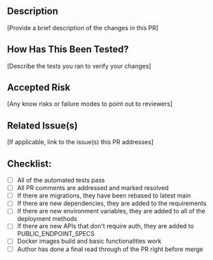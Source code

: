 ## Description

[Provide a brief description of the changes in this PR]

## How Has This Been Tested?

[Describe the tests you ran to verify your changes]

## Accepted Risk

[Any know risks or failure modes to point out to reviewers]

## Related Issue(s)

[If applicable, link to the issue(s) this PR addresses]

## Checklist:

- [ ] All of the automated tests pass
- [ ] All PR comments are addressed and marked resolved
- [ ] If there are migrations, they have been rebased to latest main
- [ ] If there are new dependencies, they are added to the requirements
- [ ] If there are new environment variables, they are added to all of the deployment methods
- [ ] If there are new APIs that don't require auth, they are added to PUBLIC_ENDPOINT_SPECS
- [ ] Docker images build and basic functionalities work
- [ ] Author has done a final read through of the PR right before merge
